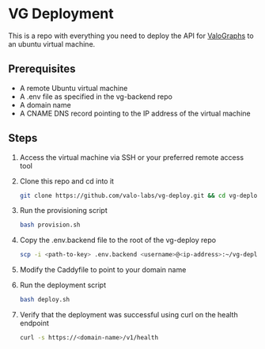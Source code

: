 # VG Deployment

This is a repo with everything you need to deploy the API for [ValoGraphs](https://valographs.com) to an ubuntu virtual machine.

## Prerequisites

-   A remote Ubuntu virtual machine
-   A .env file as specified in the vg-backend repo
-   A domain name
-   A CNAME DNS record pointing to the IP address of the virtual machine

## Steps

1. Access the virtual machine via SSH or your preferred remote access tool
2. Clone this repo and cd into it
    ```bash
    git clone https://github.com/valo-labs/vg-deploy.git && cd vg-deploy
    ```
3. Run the provisioning script
    ```bash
    bash provision.sh
    ```
4. Copy the .env.backend file to the root of the vg-deploy repo

    ```bash
    scp -i <path-to-key> .env.backend <username>@<ip-address>:~/vg-deploy/.env.backend
    ```

5. Modify the Caddyfile to point to your domain name

6. Run the deployment script
    ```bash
    bash deploy.sh
    ```
7. Verify that the deployment was successful using curl on the health endpoint
    ```bash
    curl -s https://<domain-name>/v1/health
    ```
